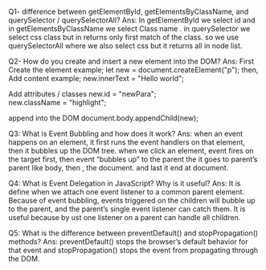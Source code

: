 Q1- difference between getElementById, getElementsByClassName, and querySelector / querySelectorAll?
Ans: In getElementById we select id and in getElementsByClassName we select Class name . in  querySelector we select css class but in returns only first match of the class. so we use querySelectorAll where we also select css but it returns all in node list.


Q2- How do you create and insert a new element into the DOM?
Ans: First Create the element 
example; let new = document.createElement("p"); 
then, Add content
example; new.innerText = "Hello world";

Add attributes / classes
new.id = "newPara";              
new.className = "highlight";

append into the DOM
document.body.appendChild(new);

Q3: What is Event Bubbling and how does it work?
Ans: when an event happens on an element, it first runs the event handlers on that element, then it  bubbles up the DOM tree.
when we click an element, event fires on the target first, then event “bubbles up” to the parent the it goes to  parent’s parent like body, then <html>, the document. and last it end at document.

Q4: What is Event Delegation in JavaScript? Why is it useful?
Ans:  It is define when we attach one event listener to a common parent element.
Because of event bubbling, events triggered on the children will bubble up to the parent, and the parent’s single event listener can catch them.
It is useful because  by ust one listener on a parent can handle all children.

Q5: What is the difference between preventDefault() and stopPropagation() methods?
Ans: preventDefault() stops the browser’s default behavior for that event and stopPropagation() stops the event from propagating  through the DOM.
